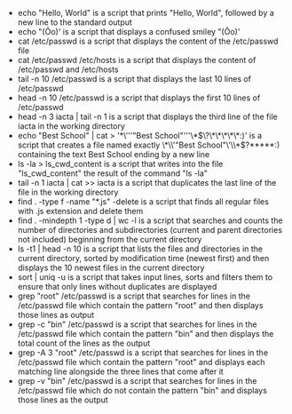 * echo "Hello, World" is a script that prints "Hello, World", followed by a new line to the standard output
* echo \"\(Ôo\)\' is a script that displays a confused smiley "(Ôo)'
* cat /etc/passwd is a script that displays the content of the /etc/passwd file
* cat /etc/passwd /etc/hosts is a script that displays the content of /etc/passwd and /etc/hosts
* tail -n 10 /etc/passwd is a script that displays the last 10 lines of /etc/passwd
* head -n 10 /etc/passwd is a script that displays the first 10 lines of /etc/passwd
* head -n 3 iacta | tail -n 1 is a script that displays the third line of the file iacta in the working directory
* echo "Best School" | cat > '\*\\'\''"Best School"\'\''\\*$\?\*\*\*\*\*:)' is a script that creates a file named exactly \*\\'"Best School"\'\\*$\?\*\*\*\*\*:) containing the text Best School ending by a new line
* ls -la > ls_cwd_content is a script that  writes into the file "ls_cwd_content" the result of the command "ls -la"
* tail -n 1 iacta | cat >> iacta is a script that duplicates the last line of the file in the working directory
* find . -type f -name "*.js"  -delete is a script that finds all regular files with .js extension and delete them
* find . -mindepth 1 -type d | wc -l is a script that searches and counts the number of directories and subdirectories (current and parent directories not included) beginning from the current directory
* ls -t1 | head -n 10 is a script that lists the files and directories in the current directory, sorted by modification time (newest first) and then displays the 10 newest files in the current directory
* sort | uniq -u is a script that takes input lines, sorts and filters them to ensure that only lines without duplicates are displayed
* grep "root" /etc/passwd is a script that searches for lines in the /etc/passwd file which contain the pattern "root" and then displays those lines as output
* grep -c "bin" /etc/passwd is a script that searches for lines in the /etc/passwd file which contain the pattern "bin" and then displays the total count of the lines as the output
* grep -A 3 "root" /etc/passwd is a script that searches for lines in the /etc/passwd file which contain the pattern "root" and displays each matching line alongside the three lines that come after it
* grep -v "bin" /etc/passwd is a script that searches for lines in the /etc/passwd file which do not contain the pattern "bin" and displays those lines as the output
